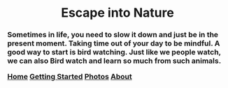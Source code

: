 <!DOCTYPE html>
<html lang="en US">
    <head>
        <meta charset="UTF-8" />
        <title>Bird Watching Club</title> 
        <meta name="description"content="Early Bird catches the worm!"/>
        <meta name="author" content="Jacinta" />

<style>
    {font-family:courier;
    text-align:center;
  }
    </style>
</head>
<body> 
<h1 style="text-align: center;">Escape into Nature</h1>
 <h3>
    <p>Sometimes in life, you need to slow it down and just be in the present moment. Taking time out of your day to be mindful. A good way to start is bird watching. Just like we people watch, we can also Bird watch and learn so much from such animals. </p>
<div class="topnav">
    <a class="active" href="#home">Home</a>
        <a href="#getting started">Getting Started</a>
        <a href="#photos">Photos</a> 
        <a href ="#about">About</a>
    
